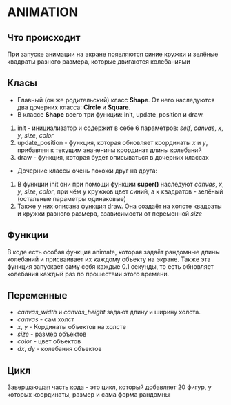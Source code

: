 # ANIMATION

## Что происходит
При запуске анимации на экране появляются синие кружки и зелёные квадраты разного размера, которые двигаются колебаниями

## Класы
* Главный (он же родительский) класс **Shape**. От него наследуются два дочерних класса: **Circle** и **Square**.
* В классе **Shape** всего три функции: init, update_position и draw.
1. init - инициализатор и содержит в себе 6 параметров: *self*, *canvas*, *x*, *y*, *size*, *color*
2. update_position - функция, которая обновляет координаты *x* и *y*, прибавляя к текущим значениям координат длины колебаний
3. draw - функция, которая будет описываться в дочерних классах
* Дочерние классы очень похожи друг на друга:
1. В функции init они при помощи функции **super()** наследуют *canvas*, *x*, *y*, *size*, *color*, при чём у кружков цвет синий, а к квадратов - зелёный (остальные параметры одинаковые)
2. Также у них описана функция draw. Она создаёт на холсте квадраты и кружки разного размера, взависимости от переменной *size*

## Функции
В коде есть особая функция animate, которая задаёт рандомные длины колебаний и присваивает их каждому объекту на экране. Также эта функция запускает саму себя каждые 0.1 секунды, то есть обновляет колебания каждый раз по прошествии этого времени.

## Переменные
* *canvas_width* и *canvas_height* задают длину и ширину холста.
* *canvas* - сам холст
* *x*, *y* - Кординаты объектов на холсте
* *size* - размер объектов
* *color* - цвет объектов
* *dx*, *dy* - колебания объектов

## Цикл
Завершающая часть кода - это цикл, который добавляет 20 фигур, у которых координаты, размер и сама форма рандомны